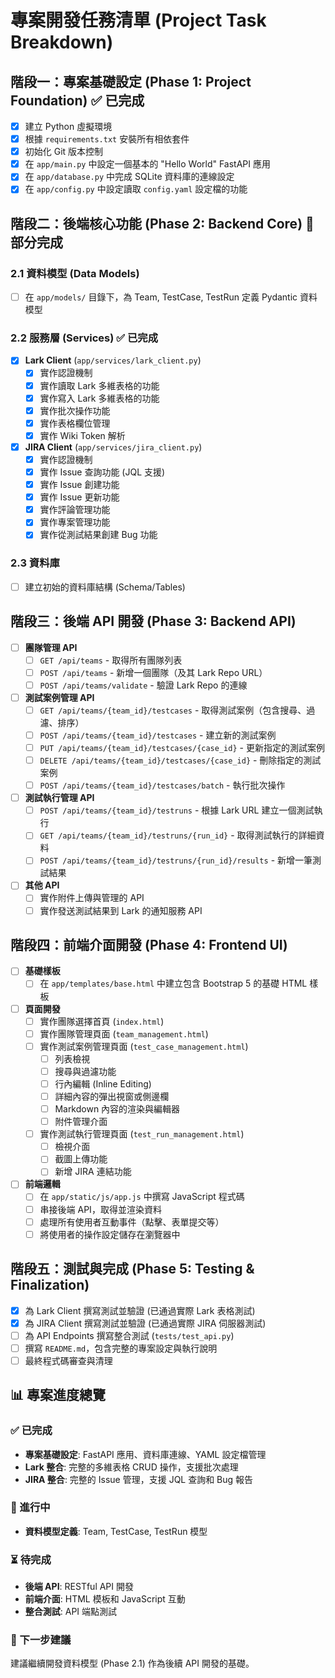 # 專案開發任務清單 (Project Task Breakdown)

## 階段一：專案基礎設定 (Phase 1: Project Foundation) ✅ 已完成

- [x] 建立 Python 虛擬環境
- [x] 根據 `requirements.txt` 安裝所有相依套件
- [x] 初始化 Git 版本控制
- [x] 在 `app/main.py` 中設定一個基本的 "Hello World" FastAPI 應用
- [x] 在 `app/database.py` 中完成 SQLite 資料庫的連線設定
- [x] 在 `app/config.py` 中設定讀取 `config.yaml` 設定檔的功能

## 階段二：後端核心功能 (Phase 2: Backend Core) 🔄 部分完成

### 2.1 資料模型 (Data Models)
- [ ] 在 `app/models/` 目錄下，為 Team, TestCase, TestRun 定義 Pydantic 資料模型

### 2.2 服務層 (Services) ✅ 已完成
- [x] **Lark Client** (`app/services/lark_client.py`)
    - [x] 實作認證機制
    - [x] 實作讀取 Lark 多維表格的功能
    - [x] 實作寫入 Lark 多維表格的功能
    - [x] 實作批次操作功能
    - [x] 實作表格欄位管理
    - [x] 實作 Wiki Token 解析
- [x] **JIRA Client** (`app/services/jira_client.py`)
    - [x] 實作認證機制
    - [x] 實作 Issue 查詢功能 (JQL 支援)
    - [x] 實作 Issue 創建功能
    - [x] 實作 Issue 更新功能
    - [x] 實作評論管理功能
    - [x] 實作專案管理功能
    - [x] 實作從測試結果創建 Bug 功能

### 2.3 資料庫
- [ ] 建立初始的資料庫結構 (Schema/Tables)

## 階段三：後端 API 開發 (Phase 3: Backend API)

- [ ] **團隊管理 API**
    - [ ] `GET /api/teams` - 取得所有團隊列表
    - [ ] `POST /api/teams` - 新增一個團隊（及其 Lark Repo URL）
    - [ ] `POST /api/teams/validate` - 驗證 Lark Repo 的連線
- [ ] **測試案例管理 API**
    - [ ] `GET /api/teams/{team_id}/testcases` - 取得測試案例（包含搜尋、過濾、排序）
    - [ ] `POST /api/teams/{team_id}/testcases` - 建立新的測試案例
    - [ ] `PUT /api/teams/{team_id}/testcases/{case_id}` - 更新指定的測試案例
    - [ ] `DELETE /api/teams/{team_id}/testcases/{case_id}` - 刪除指定的測試案例
    - [ ] `POST /api/teams/{team_id}/testcases/batch` - 執行批次操作
- [ ] **測試執行管理 API**
    - [ ] `POST /api/teams/{team_id}/testruns` - 根據 Lark URL 建立一個測試執行
    - [ ] `GET /api/teams/{team_id}/testruns/{run_id}` - 取得測試執行的詳細資料
    - [ ] `POST /api/teams/{team_id}/testruns/{run_id}/results` - 新增一筆測試結果
- [ ] **其他 API**
    - [ ] 實作附件上傳與管理的 API
    - [ ] 實作發送測試結果到 Lark 的通知服務 API

## 階段四：前端介面開發 (Phase 4: Frontend UI)

- [ ] **基礎樣板**
    - [ ] 在 `app/templates/base.html` 中建立包含 Bootstrap 5 的基礎 HTML 樣板
- [ ] **頁面開發**
    - [ ] 實作團隊選擇首頁 (`index.html`)
    - [ ] 實作團隊管理頁面 (`team_management.html`)
    - [ ] 實作測試案例管理頁面 (`test_case_management.html`)
        - [ ] 列表檢視
        - [ ] 搜尋與過濾功能
        - [ ] 行內編輯 (Inline Editing)
        - [ ] 詳細內容的彈出視窗或側邊欄
        - [ ] Markdown 內容的渲染與編輯器
        - [ ] 附件管理介面
    - [ ] 實作測試執行管理頁面 (`test_run_management.html`)
        - [ ] 檢視介面
        - [ ] 截圖上傳功能
        - [ ] 新增 JIRA 連結功能
- [ ] **前端邏輯**
    - [ ] 在 `app/static/js/app.js` 中撰寫 JavaScript 程式碼
    - [ ] 串接後端 API，取得並渲染資料
    - [ ] 處理所有使用者互動事件（點擊、表單提交等）
    - [ ] 將使用者的操作設定儲存在瀏覽器中

## 階段五：測試與完成 (Phase 5: Testing & Finalization)

- [x] 為 Lark Client 撰寫測試並驗證 (已通過實際 Lark 表格測試)
- [x] 為 JIRA Client 撰寫測試並驗證 (已通過實際 JIRA 伺服器測試)
- [ ] 為 API Endpoints 撰寫整合測試 (`tests/test_api.py`)
- [ ] 撰寫 `README.md`，包含完整的專案設定與執行說明
- [ ] 最終程式碼審查與清理

## 📊 專案進度總覽

### ✅ 已完成
- **專案基礎設定**: FastAPI 應用、資料庫連線、YAML 設定檔管理
- **Lark 整合**: 完整的多維表格 CRUD 操作，支援批次處理
- **JIRA 整合**: 完整的 Issue 管理，支援 JQL 查詢和 Bug 報告

### 🔄 進行中  
- **資料模型定義**: Team, TestCase, TestRun 模型

### ⏳ 待完成
- **後端 API**: RESTful API 開發
- **前端介面**: HTML 模板和 JavaScript 互動
- **整合測試**: API 端點測試

### 🎯 下一步建議
建議繼續開發資料模型 (Phase 2.1) 作為後續 API 開發的基礎。
